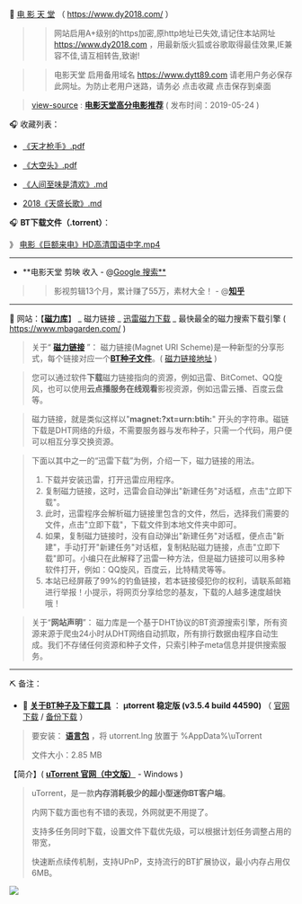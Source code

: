 🎦 [电 影 天 堂](https://www.dy2018.com/) （ https://www.dy2018.com/ ）

>> 网站启用A+级别的https加密,原http地址已失效,请记住本站网址 https://www.dy2018.com ，用最新版火狐或谷歌取得最佳效果,IE兼容不佳,请互相转告,致谢!

>> 电影天堂 启用备用域名 https://www.dytt89.com 请老用户务必保存此网址。为防止老用户迷路，请务必 点击收藏 点击保存到桌面

> [view-source](电影天堂高分电影推荐.md) : [**电影天堂高分电影推荐**](https://www.dy2018.com/i/100827.html) ( 发布时间：2019-05-24 )

 🎧 收藏列表：

- [《天才枪手》.pdf](https://github.com/taoste/Hello-World/blob/master/eBook/dy2018.com/《天才枪手》.pdf)

- [《大空头》.pdf](https://github.com/taoste/Hello-World/blob/master/eBook/dy2018.com/《大空头》.pdf)

- [《人间至味是清欢》.md](https://github.com/taoste/Hello-World/blob/master/eBook/dy2018.com/《人间至味是清欢》.md)

- [2018《天盛长歌》.md](https://github.com/taoste/Hello-World/blob/master/eBook/dy2018.com/2018《天盛长歌》.md)

🎧 **BT下载文件（.torrent）**：

》 [电影《巨额来电》HD高清国语中字.mp4](电影《巨额来电》HD高清国语中字.mp4.torrent)

------------------------------------------------------------------------------------------

- **电影天堂 剪映 收入 - @[Google 搜索**](https://www.google.com/search?client=firefox-b-d&q=电影天堂+剪映+收入) 

>> 影视剪辑13个月，累计赚了55万，素材大全！ - @[**知乎**](https://zhuanlan.zhihu.com/p/291978043)

------------------------------------------------------------------------------------------

🎦 网站：【[**磁力库**](https://www.mbagarden.com/)】 _ 磁力链接 _ [迅雷磁力下载](https://github.com/taoste/Hello-World/tree/master/Tools) _ 最快最全的磁力搜索下载引擎 ( https://www.mbagarden.com/ )

> 关于“ **[磁力链接](https://zh.wikipedia.org/zh-cn/磁力链接)** ”：
> 磁力链接(Magnet URI Scheme)是一种新型的分享形式，每个链接对应一个[**BT种子文件**](https://zh.wikipedia.org/wiki/种子文件)。( [磁力链接地址](https://github.com/taoste/Hello-World/blob/master/Tools/P2P%E5%B7%A5%E5%85%B7/%E7%A3%81%E5%8A%9B%E9%93%BE%E6%8E%A5%E5%9C%B0%E5%9D%80.txt) )

> 您可以通过软件**下载**磁力链接指向的资源，例如迅雷、BitComet、QQ旋风，也可以使用**云点播服务在线观看**影视资源，例如迅雷云播、百度云盘等。

> 磁力链接，就是类似这样以"**magnet:?xt=urn:btih:**" 开头的字符串。磁链下载是DHT网络的升级，不需要服务器与发布种子，只需一个代码，用户便可以相互分享交换资源。

>下面以其中之一的“迅雷下载”为例，介绍一下，磁力链接的用法。
> 
> 1. 下载并安装迅雷，打开迅雷应用程序。
> 2. 复制磁力链接，这时，迅雷会自动弹出"新建任务"对话框，点击"立即下载"。
> 3. 此时，迅雷程序会解析磁力链接里包含的文件，然后，选择我们需要的文件，点击"立即下载"，下载文件到本地文件夹中即可。
> 4. 如果，复制磁力链接时，没有自动弹出"新建任务"对话框，便点击"新建"，手动打开"新建任务"对话框，复制粘贴磁力链接，点击"立即下载"即可。小编只在此解释了迅雷一种方法，但是磁力链接可以用多种软件打开，例如：QQ旋风，百度云，比特精灵等等。 
> 5. 本站已经屏蔽了99%的钓鱼链接，若本链接侵犯你的权利，请联系邮箱进行举报！小提示，将网页分享给您的基友，下载的人越多速度越快哦！

> 关于“**网站声明**”：
> 磁力库是一个基于DHT协议的BT资源搜索引擎，所有资源来源于爬虫24小时从DHT网络自动抓取，所有排行数据由程序自动生成。我们不存储任何资源和种子文件，只索引种子meta信息并提供搜索服务。

------------------------------------------------------------------------------------------

⛏ 备注：

- 🎦 [**关于BT种子及下载工具**](https://github.com/taoste/Hello-World/blob/master/Tools/P2P%E5%B7%A5%E5%85%B7/BT.md) ： **µtorrent 稳定版 (v3.5.4 build 44590)**  （ [官网下载](https://www.utorrent.com/intl/zh_cn/downloads/complete/track/stable/os/win) / [备份下载](https://github.com/taoste/Hello-World/blob/master/Tools/uTorrent_v3.5.4.44590.exe?raw=true) ）
> 
> 要安装： [**语言包**](https://www.utorrent.com/intl/zh_cn/downloads/win) ，将 utorrent.lng 放置于 %AppData%\uTorrent
> 
> 文件大小：2.85 MB

【简介】( [**uTorrent 官网（中文版）**](https://www.utorrent.com/intl/zh_cn/downloads/win) - Windows  )
>
> uTorrent，是一款**内存消耗极少的超小型迷你BT客户端**。
>
> 内网下载方面也有不错的表现，外网就更不用提了。
>
> 支持多任务同时下载，设置文件下载优先级，可以根据计划任务调整占用的带宽，
>
> 快速断点续传机制，支持UPnP，支持流行的BT扩展协议，最小内存占用仅6MB。
>

<img src="https://camo.githubusercontent.com/43de7f6c86466fc4c80333389624272617b5b90a/687474703a2f2f646f776e7a612e696d672e7a7a3331342e636f6d2f736f66742f787a676a2d35342f323031362d30312d31312f65626464636430643630343639303433363832303635376661346237373833392e6a70673f7261773d74727565?raw=true"/>

